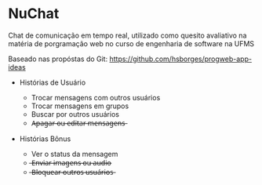 # NuChat
Chat de comunicação em tempo real, utilizado como quesito avaliativo na matéria de porgramação web no curso de engenharia de software na UFMS

Baseado nas propóstas do Git: https://github.com/hsborges/progweb-app-ideas

- Histórias de Usuário
  - Trocar mensagens com outros usuários
  - Trocar mensagens em grupos
  - Buscar por outros usuários
  - A̶p̶a̶g̶a̶r̶ ̶o̶u̶ ̶e̶d̶i̶t̶a̶r̶ ̶m̶e̶n̶s̶a̶g̶e̶n̶s̶

- Histórias Bônus
  - Ver o status da mensagem
  - ̶E̶n̶v̶i̶a̶r̶ ̶i̶m̶a̶g̶e̶n̶s̶ ̶o̶u̶ ̶a̶u̶d̶i̶o̶
  - ̶B̶l̶o̶q̶u̶e̶a̶r̶ ̶o̶u̶t̶r̶o̶s̶ ̶u̶s̶u̶á̶r̶i̶o̶s̶
